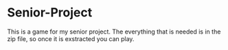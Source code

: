 # Senior-Project
This is a game for my senior project.
The everything that is needed is in the zip file, so once it is exstracted you can play.
